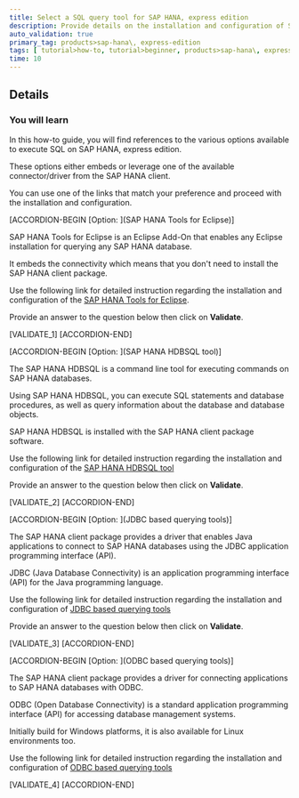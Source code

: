 ```yaml
---
title: Select a SQL query tool for SAP HANA, express edition
description: Provide details on the installation and configuration of SQL query tools and connect to SAP HANA, express edition.
auto_validation: true
primary_tag: products>sap-hana\, express-edition
tags: [ tutorial>how-to, tutorial>beginner, products>sap-hana\, express-edition ]
time: 10
---
```


## Details
### You will learn
In this how-to guide, you will find references to the various options available to execute SQL on SAP HANA, express edition.

These options either embeds or leverage one of the available connector/driver from the SAP HANA client.

You can use one of the links that match your preference and proceed with the installation and configuration.

[ACCORDION-BEGIN [Option: ](SAP HANA Tools for Eclipse)]

SAP HANA Tools for Eclipse is an Eclipse Add-On that enables any Eclipse installation for querying any SAP HANA database.

It embeds the connectivity which means that you don't need to install the SAP HANA client package.

Use the following link for detailed instruction regarding the installation and configuration of the [SAP HANA Tools for Eclipse](https://developers.sap.com/tutorials/mlb-hxe-tools-sql-eclipse.html).

Provide an answer to the question below then click on **Validate**.

[VALIDATE_1]
[ACCORDION-END]

[ACCORDION-BEGIN [Option: ](SAP HANA HDBSQL tool)]

The SAP HANA HDBSQL is a command line tool for executing commands on SAP HANA databases.

Using SAP HANA HDBSQL, you can execute SQL statements and database procedures, as well as query information about the database and database objects.

SAP HANA HDBSQL is installed with the SAP HANA client package software.

Use the following link for detailed instruction regarding the installation and configuration of the [SAP HANA HDBSQL tool](https://developers.sap.com/tutorials/mlb-hxe-tools-sql-hdbsql.html)

Provide an answer to the question below then click on **Validate**.

[VALIDATE_2]
[ACCORDION-END]

[ACCORDION-BEGIN [Option: ](JDBC based querying tools)]

The SAP HANA client package provides a driver that enables Java applications to connect to SAP HANA databases using the JDBC application programming interface (API).

JDBC (Java Database Connectivity) is an application programming interface (API) for the Java programming language.

Use the following link for detailed instruction regarding the installation and configuration of [JDBC based querying tools](https://developers.sap.com/tutorials/mlb-hxe-tools-sql-jdbc.html)

Provide an answer to the question below then click on **Validate**.

[VALIDATE_3]
[ACCORDION-END]

[ACCORDION-BEGIN [Option: ](ODBC based querying tools)]

The SAP HANA client package provides a driver for connecting applications to SAP HANA databases with ODBC.

ODBC (Open Database Connectivity) is a standard application programming interface (API) for accessing database management systems.

Initially build for Windows platforms, it is also available for Linux environments too.

Use the following link for detailed instruction regarding the installation and configuration of [ODBC based querying tools](https://developers.sap.com/tutorials/mlb-hxe-tools-sql-odbc.html)

[VALIDATE_4]
[ACCORDION-END]
